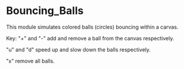 # Bouncing_Balls
This module simulates colored balls (circles) bouncing within a carvas.

Key:
"+" and "-" add and remove a ball from the canvas respectively.

"u" and "d" speed up and slow down the balls respectively.

"x" remove all balls.

